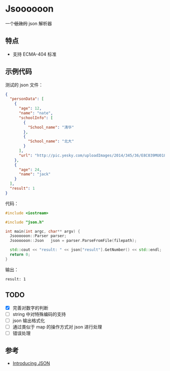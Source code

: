 # Jsoooooon

一个~~低效的~~ json 解析器

## 特点

- 支持 ECMA-404 标准

## 示例代码

测试的 json 文件：

```json
{
  "personData": [
    {
      "age": 12,
      "name": "nate",
      "schoolInfo": [
        {
          "School_name": "清华"
        },
        {
          "School_name": "北大"
        }
      ],
      "url": "http://pic.yesky.com/uploadImages/2014/345/36/E8C039MU0180.jpg"
    },
    {
      "age": 24,
      "name": "jack"
    }
  ],
  "result": 1
}
```

代码：

```cpp
#include <iostream>

#include "json.h"

int main(int argc, char** argv) {
  Jsoooooon::Parser parser;
  Jsoooooon::Json   json = parser.ParseFromFile(filepath);

  std::cout << "result: " << json["result"].GetNumber() << std::endl;
  return 0;
}
```

输出：

```bash
result: 1
```

## TODO

- [x] 完善对数字的判断
- [ ] string 中对特殊编码的支持
- [ ] json 输出格式化
- [ ] 通过类似于 map 的操作方式对 json 进行处理
- [ ] 错误处理

## 参考

- [Introducing JSON](https://www.json.org/)

